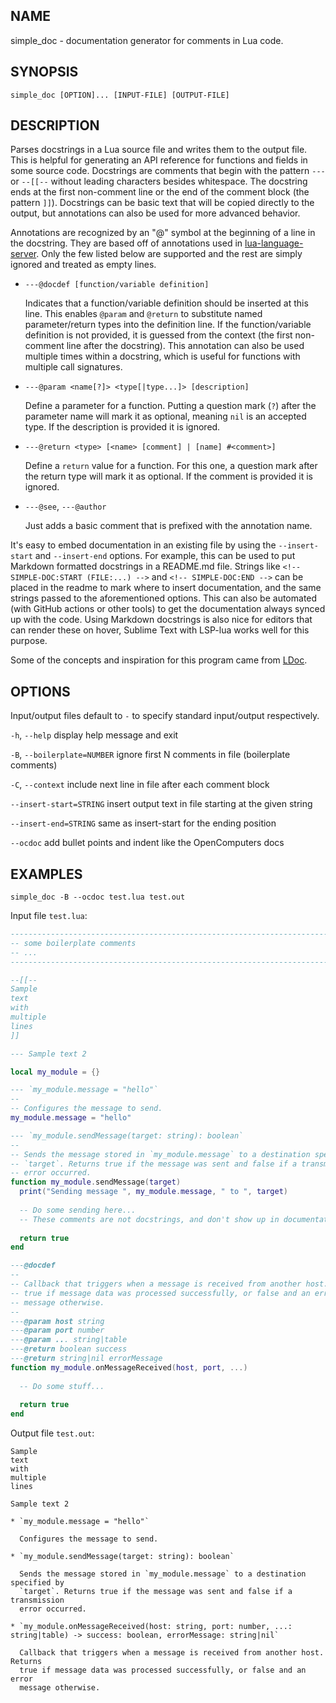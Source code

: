 <!-- MARKDOWN-AUTO-DOCS:START (FILE:src=./simple_doc.man) -->
<!-- The below content is automatically added from ./simple_doc.man -->
## NAME
  simple_doc - documentation generator for comments in Lua code.

## SYNOPSIS
  `simple_doc [OPTION]... [INPUT-FILE] [OUTPUT-FILE]`

## DESCRIPTION
  Parses docstrings in a Lua source file and writes them to the output file. This is helpful for generating an API reference for functions and fields in some source code. Docstrings are comments that begin with the pattern `---` or `--[[--` without leading characters besides whitespace. The docstring ends at the first non-comment line or the end of the comment block (the pattern `]]`). Docstrings can be basic text that will be copied directly to the output, but annotations can also be used for more advanced behavior.
  
  Annotations are recognized by an "@" symbol at the beginning of a line in the docstring. They are based off of annotations used in [lua-language-server](https://github.com/sumneko/lua-language-server/wiki/Annotations). Only the few listed below are supported and the rest are simply ignored and treated as empty lines.
  
  * `---@docdef [function/variable definition]`
    
    Indicates that a function/variable definition should be inserted at this line. This enables `@param` and `@return` to substitute named parameter/return types into the definition line. If the function/variable definition is not provided, it is guessed from the context (the first non-comment line after the docstring). This annotation can also be used multiple times within a docstring, which is useful for functions with multiple call signatures.
    
  * `---@param <name[?]> <type[|type...]> [description]`
    
    Define a parameter for a function. Putting a question mark (`?`) after the parameter name will mark it as optional, meaning `nil` is an accepted type. If the description is provided it is ignored.
    
  * `---@return <type> [<name> [comment] | [name] #<comment>]`
    
    Define a `return` value for a function. For this one, a question mark after the return type will mark it as optional. If the comment is provided it is ignored.
    
  * `---@see`, `---@author`
    
    Just adds a basic comment that is prefixed with the annotation name.
  
  
  It's easy to embed documentation in an existing file by using the `--insert-start` and `--insert-end` options. For example, this can be used to put Markdown formatted docstrings in a README.md file. Strings like `<!-- SIMPLE-DOC:START (FILE:...) -->` and `<!-- SIMPLE-DOC:END -->` can be placed in the readme to mark where to insert documentation, and the same strings passed to the aforementioned options. This can also be automated (with GitHub actions or other tools) to get the documentation always synced up with the code. Using Markdown docstrings is also nice for editors that can render these on hover, Sublime Text with LSP-lua works well for this purpose.
  
  Some of the concepts and inspiration for this program came from [LDoc](https://github.com/lunarmodules/LDoc).

## OPTIONS
  Input/output files default to `-` to specify standard input/output respectively.
  
  `-h`, `--help`                display help message and exit
  
  `-B`, `--boilerplate=NUMBER`  ignore first N comments in file (boilerplate comments)
  
  `-C`, `--context`             include next line in file after each comment block
  
  `--insert-start=STRING`       insert output text in file starting at the given string
  
  `--insert-end=STRING`         same as insert-start for the ending position
  
  `--ocdoc`                     add bullet points and indent like the OpenComputers docs

## EXAMPLES
  `simple_doc -B --ocdoc test.lua test.out`
  
  Input file `test.lua`:
```lua
--------------------------------------------------------------------------------
-- some boilerplate comments
-- ...
--------------------------------------------------------------------------------

--[[--
Sample
text
with
multiple
lines
]]

--- Sample text 2

local my_module = {}

--- `my_module.message = "hello"`
-- 
-- Configures the message to send.
my_module.message = "hello"

--- `my_module.sendMessage(target: string): boolean`
-- 
-- Sends the message stored in `my_module.message` to a destination specified by
-- `target`. Returns true if the message was sent and false if a transmission
-- error occurred.
function my_module.sendMessage(target)
  print("Sending message ", my_module.message, " to ", target)
  
  -- Do some sending here...
  -- These comments are not docstrings, and don't show up in documentation.
  
  return true
end

---@docdef
-- 
-- Callback that triggers when a message is received from another host. Returns
-- true if message data was processed successfully, or false and an error
-- message otherwise.
-- 
---@param host string
---@param port number
---@param ... string|table
---@return boolean success
---@return string|nil errorMessage
function my_module.onMessageReceived(host, port, ...)
  
  -- Do some stuff...
  
  return true
end
```
  
  
  Output file `test.out`:
```
Sample
text
with
multiple
lines

Sample text 2

* `my_module.message = "hello"`
  
  Configures the message to send.

* `my_module.sendMessage(target: string): boolean`
  
  Sends the message stored in `my_module.message` to a destination specified by
  `target`. Returns true if the message was sent and false if a transmission
  error occurred.

* `my_module.onMessageReceived(host: string, port: number, ...: string|table) -> success: boolean, errorMessage: string|nil`
  
  Callback that triggers when a message is received from another host. Returns
  true if message data was processed successfully, or false and an error
  message otherwise.
```
<!-- MARKDOWN-AUTO-DOCS:END -->
